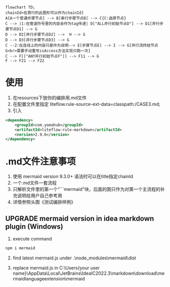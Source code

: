 ```mermaid
flowchart TD;
chainId>在首行的此图形可以作为chainId]
A[A一个普通步骤节点] --> B[串行步骤节点B] --> C{C:选择节点}
C --> |1:在管道符号里的内容会作为tag传递| D["ALL并行初始节点D"] --> D1[并行步骤节点D1] --> G
D --> D2[并行步骤节点D2] -->  H --> G
D --> D3[并行步骤节点D3] --> G 
C --2:在连线上的内容只是作为说明--> E[步骤节点E] --> I --> G[并行流终结节点G<br>需要手动重写isAccess方法实现只跑一次]
C --> F[["ANY并行初始节点F"]] --> F11 --> G
F --> F21 --> F22

```
# 使用
1. 在resources下放你的编排用.md文件
2. 在配置文件里指定 liteflow.rule-source-ext-data=classpath:/CASE3.md;
3. 引入
```xml
<dependency>
    <groupId>com.yomahub</groupId>
    <artifactId>liteflow-rule-markdown</artifactId>
    <version>2.9.6</version>
</dependency>
```
# .md文件注意事项

1. 使用 mermaid version 9.3.0+ 语法时可以在title指定chainId
3. 一个.md文件一套流程
4. 只解析文件里的第一个“```mermaid”块，后面的图只作为对第一个主流程的补充说明给用户自己参考用
5. 详情参照头图《测试编排样例》


## UPGRADE mermaid version in idea markdown plugin (Windows)

1. execute command
```cmd
npm i mermaid
```
2. find latest mermaid.js under .\node_modules\mermaid\dist

3. replace mermaid.js in
C:\Users\{your user name}\AppData\Local\JetBrains\IdeaIC2022.3\markdown\download\mermaidlanguageextension\mermaid

